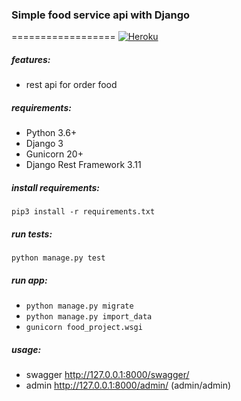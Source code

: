 ### Simple food service api with Django
==================
[![Heroku](https://heroku-badge.herokuapp.com/?app=foods-service&style=flat)](https://foods-service.herokuapp.com/swagger/)

##### features:
* rest api for order food

##### requirements:
 - Python 3.6+
 - Django 3
 - Gunicorn 20+
 - Django Rest Framework 3.11

##### install requirements:
`pip3 install -r requirements.txt`

##### run tests:
`python manage.py test`

##### run app:
 - `python manage.py migrate`
 - `python manage.py import_data`
 - `gunicorn food_project.wsgi`

##### usage:
 - swagger http://127.0.0.1:8000/swagger/
 - admin http://127.0.0.1:8000/admin/ (admin/admin)
